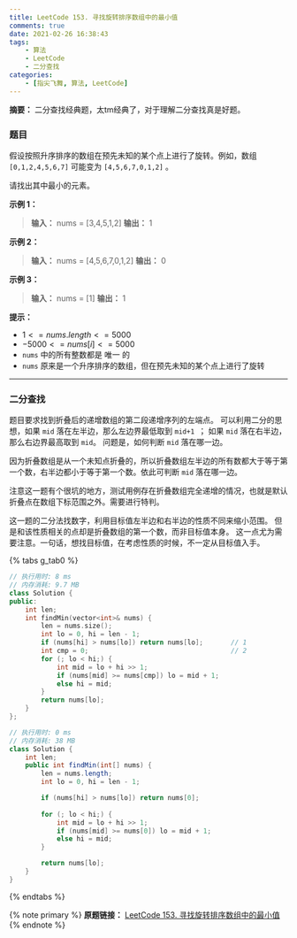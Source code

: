 ```yaml
---
title: LeetCode 153. 寻找旋转排序数组中的最小值
comments: true
date: 2021-02-26 16:38:43
tags:
    - 算法
    - LeetCode
    - 二分查找
categories:
    - [指尖飞舞, 算法, LeetCode]
---
```

__摘要：__
二分查找经典题，太tm经典了，对于理解二分查找真是好题。
<!-- more -->

### 题目

假设按照升序排序的数组在预先未知的某个点上进行了旋转。例如，数组 `[0,1,2,4,5,6,7]` 可能变为 `[4,5,6,7,0,1,2]` 。

请找出其中最小的元素。

__示例 1：__

> __输入：__ nums = [3,4,5,1,2]
> __输出：__ 1

__示例 2：__

> __输入：__ nums = [4,5,6,7,0,1,2]
> __输出：__ 0

__示例 3：__

> __输入：__ nums = [1]
> __输出：__ 1
 

__提示：__

+ $1 <= nums.length <= 5000$
+ $-5000 <= nums[i] <= 5000$
+ `nums` 中的所有整数都是 唯一 的
+ `nums` 原来是一个升序排序的数组，但在预先未知的某个点上进行了旋转
___

### 二分查找
题目要求找到折叠后的递增数组的第二段递增序列的左端点。
可以利用二分的思想，如果 `mid` 落在左半边，那么左边界最低取到 `mid+1 `；
如果 `mid` 落在右半边，那么右边界最高取到 `mid`。
问题是，如何判断 `mid` 落在哪一边。

因为折叠数组是从一个未知点折叠的，所以折叠数组左半边的所有数都大于等于第一个数，右半边都小于等于第一个数。依此可判断 `mid` 落在哪一边。

注意这一题有个很坑的地方，测试用例存在折叠数组完全递增的情况，也就是默认折叠点在数组下标范围之外。需要进行特判。

这一题的二分法找数字，利用目标值左半边和右半边的性质不同来缩小范围。
但是和该性质相关的点却是折叠数组的第一个数，而非目标值本身。
这一点尤为需要注意。一句话，想找目标值，在考虑性质的时候，不一定从目标值入手。

{% tabs g_tab0 %}
<!-- tab C++ -->
```c++
// 执行用时: 8 ms
// 内存消耗: 9.7 MB
class Solution {
public:
    int len;
    int findMin(vector<int>& nums) {
        len = nums.size();
        int lo = 0, hi = len - 1;
        if (nums[hi] > nums[lo]) return nums[lo];       // 1
        int cmp = 0;                                    // 2
        for (; lo < hi;) {
            int mid = lo + hi >> 1;
            if (nums[mid] >= nums[cmp]) lo = mid + 1;
            else hi = mid;
        }
        return nums[lo];
    }
};
```
<!-- endtab -->

<!-- tab Java -->
```java
// 执行用时: 0 ms
// 内存消耗: 38 MB
class Solution {
    int len;
    public int findMin(int[] nums) {
        len = nums.length;
        int lo = 0, hi = len - 1;

        if (nums[hi] > nums[lo]) return nums[0];
 
        for (; lo < hi;) {
            int mid = lo + hi >> 1;
            if (nums[mid] >= nums[0]) lo = mid + 1;
            else hi = mid;
        }

        return nums[lo];
    }
}
```
<!-- endtab -->
{% endtabs %}


{% note primary %}
__原题链接：__ [LeetCode 153. 寻找旋转排序数组中的最小值](https://leetcode-cn.com/problems/find-minimum-in-rotated-sorted-array/)
{% endnote %}